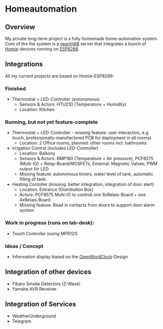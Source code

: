 # Homeautomation

## Overview
My private long-term project is a fully homemade home-automation system.
Core of the the system is a [openHAB](https://www.openhab.org) server that integrates a bunch of  [Homie](https://github.com/marvinroger/homie)-devices running on [ESP8266](https://github.com/esp8266/Arduino).

## Integrations

All my current projects are based on Homie-ESP8266:

### Finished
  * Thermostat + LED-Controller (autonomous)  
    * Sensors & Actors: HTU21D (Temperature + Humidity)
    * Location: Kitchen

### Running, but not yet feature-complete
  * Thermostat + LED-Controller - missing feature: user interaction, e.g. touch, professionally-manufactored PCB for deployment in all rooms)
    * Location: 2 Office rooms, planned: other rooms incl. bathrooms
  * Irrigation Control (includes LED-Controller) 
    * Location: Balkony
    * Sensors & Actors: BMP180 (Temperature + Air pressure), PCF8575 (Multi-IO) + Relay-Board/MOSFETs, External: Magnetic Valves; PWM output for LED
    * Missing feature: autonomous timers, water level of tank, automatic filling of tank.
  * Heating Contoller (missing: better integration, integration of door alert)
    * Location: Entrance (Distribution Box)
    * Actors: PCF8575 Multi-IO to controll one 8xRelais-Board + one 4xRelais-Board
    * Missing feature: Read in contacts from doors to support door alarm system
  
### Work in progress (runs on lab-desk):
  * Touch Controller (using MPR121)

### Ideas / Concept
  * Information display based on the [OpenWordClock](https://github.com/fablabnbg/OpenWordClock)-Design

## Integration of other devices
  * Fibaro Smoke Detectors (Z-Wave)
  * Yamaha AVR Receiver

## Integration of Services
  * WeatherUnderground
  * Telegram

